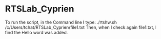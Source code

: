 # RTSLab_Cyprien

To run the script, in the Command line I type: ./rtshw.sh /c/Users/tchat/RTSLab_Cyprien/file1.txt
Then, when I check again file1.txt, I find the Hello word was added.
